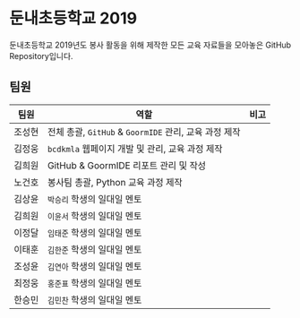 # 둔내초등학교 2019

둔내초등학교 2019년도 봉사 활동을 위해 제작한 모든 교육 자료들을 모아놓은 GitHub Repository입니다.

## 팀원
|팀원|역할|비고|
|----|----|----|
|조성현|전체 총괄, `GitHub` & `GoormIDE` 관리, 교육 과정 제작||
|김정웅|`bcdkmla` 웹페이지 개발 및 관리, 교육 과정 제작||
|김희원|GitHub & GoormIDE 리포트 관리 및 작성||
|노건호|봉사팀 총괄, Python 교육 과정 제작||
|김상윤|`박승리` 학생의 일대일 멘토||
|김희원|`이윤서` 학생의 일대일 멘토||
|이정달|`임태준` 학생의 일대일 멘토||
|이태훈|`김한준` 학생의 일대일 멘토||
|조성윤|`김연아` 학생의 일대일 멘토||
|최정웅|`홍준표` 학생의 일대일 멘토||
|한승민|`김민찬` 학생의 일대일 멘토||